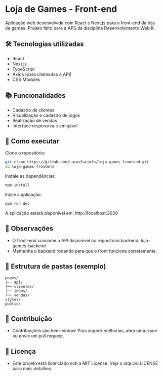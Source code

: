 #  Loja de Games - Front-end

Aplicação web desenvolvida com React e Next.js para o front-end da loja de games. Projeto feito para a APS da disciplina Desenvolvimento Web III.

##  🛠️ Tecnologias utilizadas

- React
- Next.js
- TypeScript
- Axios (para chamadas à API)
- CSS Modules

## 📚 Funcionalidades

- Cadastro de clientes
- Visualização e cadastro de jogos
- Realização de vendas
- Interface responsiva e amigável

## 🚀 Como executar

Clone o repositório:

```bash
git clone https://github.com/LucasSaviolo/loja-games-frontend.git
cd loja-games-frontend
```

Instale as dependências:

```bash
npm install
```

Inicie a aplicação:

```bash
npm run dev
```

A aplicação estará disponível em: http://localhost:3000

## 📌 Observações

- O front-end consome a API disponível no repositório backend: loja-games-backend
- Mantenha o backend rodando para que o front funcione corretamente.

## 📁 Estrutura de pastas (exemplo)

```
pages/
├── api/
├── clientes/
├── jogos/
└── vendas/
styles/
public/
```

## 🤝 Contribuição

- Contribuições são bem-vindas! Para sugerir melhorias, abra uma issue ou envie um pull request.

## 📄 Licença

- Este projeto está licenciado sob a MIT License. Veja o arquivo LICENSE para mais detalhes.
